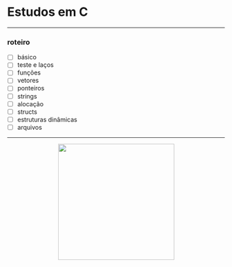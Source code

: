 # Estudos em C
***
### roteiro
- [ ] básico
- [ ] teste e laços
- [ ] funções
- [ ] vetores
- [ ] ponteiros
- [ ] strings
- [ ] alocação
- [ ] structs
- [ ] estruturas dinâmicas
- [ ] arquivos
***
<p align=center>
<img src="https://media.giphy.com/media/3zXXZ9tshfnIA/source.gif" height="269">
</p>

